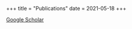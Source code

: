 +++
title = "Publications"
date = 2021-05-18
+++

[Google Scholar](https://scholar.google.com/citations?user=CGeTq24AAAAJ&hl=en)

